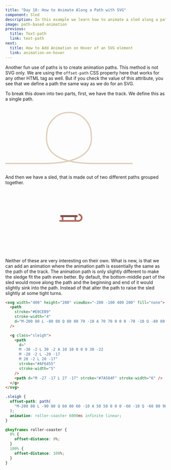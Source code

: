 ```yaml
---
title: "Day 18: How to Animate Along a Path with SVG"
component: Sled
description: In this example we learn how to animate a sled along a path.
image: path-based-animation
previous:
  title: Text-path
  link: text-path
next:
  title: How to Add Animation on Hover of an SVG element
  link: animation-on-hover
---
```


Another fun use of paths is to create animation paths. This method is not SVG only. We are using the `offset-path` CSS property here that works for any other HTML tag as well. But if you check the value of this attribute, you see that we define a path the same way as we do for an SVG.

To break this down into two parts, first, we have the track. We define this as a single path.

<div class="center">
<svg width="400" height="200" viewBox="-200 -100 400 200" fill="none">
  <path stroke="#E0CEB9" stroke-width="4" d="M-200 80 L -80 80 Q 80 80 70 -10 A 70 70 0 0 0 -70 -10 Q -80 80 80 80 L 200 80" />
</svg>
</div>

And then we have a sled, that is made out of two different paths grouped together.

<div class="center">
<svg width="400" height="200" viewBox="-200 -100 400 200" fill="none">
  <g class="sleigh">
    <path
      d="
      M -30 -2 L 30 -2 A 10 10 0 0 0 30 -22
      M -20 -2 L -20 -17
      M 20 -2 L 20 -17"
      stroke="#AF6455"
      stroke-width="5"
    />
    <path d="M -27 -17 L 27 -17" stroke="#7A504F" stroke-width="6" />
  </g>
</svg>
</div>

Neither of these are very interesting on their own. What is new, is that we can add an animation where the animation path is essentially the same as the path of the track. The animation path is only slightly different to make the sledge fit the path even better. By default, the bottom-middle part of the sled would move along the path and the beginning and end of it would slightly sink into the path. Instead of that alter the path to raise the sled slightly at some tight turns.

<div class="code-flex">

```html
<svg width="400" height="200" viewBox="-200 -100 400 200" fill="none">
  <path
    stroke="#E0CEB9"
    stroke-width="4"
    d="M-200 80 L -80 80 Q 80 80 70 -10 A 70 70 0 0 0 -70 -10 Q -80 80 80 80 L 200 80"
  />

  <g class="sleigh">
    <path
      d="
      M -30 -2 L 30 -2 A 10 10 0 0 0 30 -22
      M -20 -2 L -20 -17
      M 20 -2 L 20 -17"
      stroke="#AF6455"
      stroke-width="5"
    />
    <path d="M -27 -17 L 27 -17" stroke="#7A504F" stroke-width="6" />
  </g>
</svg>
```

```css
.sleigh {
  offset-path: path(
    "M-200 80 L -90 80 Q 60 80 60 -10 A 50 50 0 0 0 -60 -10 Q -60 80 90 80 L 200 80"
  );
  animation: roller-coaster 6000ms infinite linear;
}

@keyframes roller-coaster {
  0% {
    offset-distance: 0%;
  }
  100% {
    offset-distance: 100%;
  }
}
```

</div>
